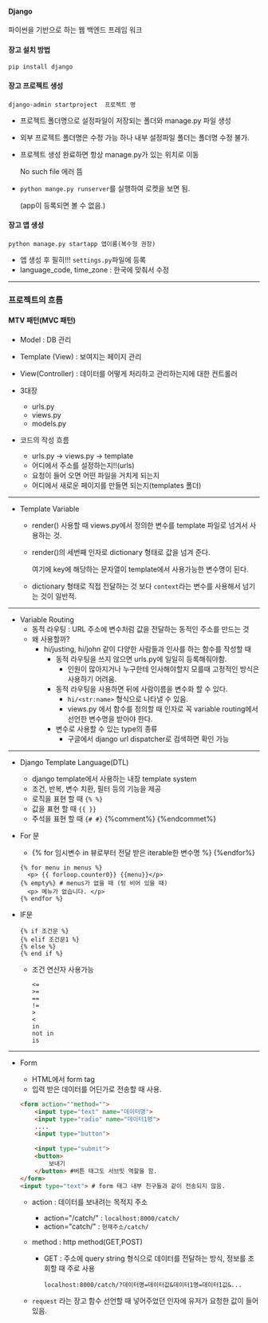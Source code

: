 #### Django

파이썬을 기반으로 하는 웹 백엔드 프레임 워크



#### 장고 설치 방법

`pip install django`



#### 장고 프로젝트 생성

`django-admin startproject  프로젝트 명`

* 프로젝트 폴더명으로 설정파일이 저장되는 폴더와  manage.py 파일 생성

* 외부 프로젝트 폴더명은 수정 가능 하나 내부 설정파일 폴더는 폴더명 수정 불가. 

* 프로젝트 생성 완료하면 항상 manage.py가 있는 위치로 이동

  No such file 에러 뜸

* `python mange.py runserver`를 실행하여 로켓을 보면 됨.

  (app이 등록되면 볼 수 없음.)



#### 장고 앱 생성

`python manage.py startapp 앱이름(복수형 권장)`

* 앱 생성 후 필히!!! `settings.py`파일에 등록
* language_code, time_zone : 한국에 맞춰서 수정



--------------------------

### 프로젝트의 흐름

#### MTV 패턴(MVC 패턴)

* Model : DB 관리
* Template (View) : 보여지는 페이지 관리
* View(Controller) : 데이터를 어떻게 처리하고 관리하는지에 대한 컨트롤러



* 3대장
  * urls.py
  * views.py
  * models.py



* 코드의 작성 흐름
  * urls.py -> views.py -> template
  * 어디에서 주소를 설정하는지!!(urls)
  * 요청이 들어 오면 어떤 파일을 거치게 되는지
  * 어디에서 새로운 페이지를 만들면 되는지(templates 폴더)



------------

* Template Variable

  * render() 사용할 때 views.py에서 정의한 변수를 template 파일로 넘겨서 사용하는 것. 

  * render()의 세번째 인자로 dictionary 형태로 값을 넘겨 준다. 

    여기에 key에 해당하는 문자열이 template에서 사용가능한 변수명이 된다.

  * dictionary 형태로 직접 전달하는 것 보다 `context`라는 변수를 사용해서 넘기는 것이 일반적. 



----------------------

* Variable Routing
  * 동적 라우팅 : URL 주소에 변수처럼 값을 전달하는 동적인 주소를 만드는 것
  * 왜 사용할까?
    * hi/justing, hi/john 같이 다양한 사람들과 인사를 하는 함수를 작성할 때
      * 동적 라우팅을 쓰지 않으면 urls.py에 일일히 등록해줘야함.
        * 인원이 많아지거나 누구한테 인사해야할지 모를때 고정적인 방식은 사용하기 어려움.
      * 동적 라우팅을 사용하면 뒤에 사람이름을 변수화 할 수 있다. 
        * `hi/<str:name>` 형식으로 나타낼 수 있음.
        * views.py 에서 함수를 정의할 때 인자로 꼭 variable routing에서 선언한 변수명을 받아야 한다. 
      * 변수로 사용할 수 있는 type의 종류
        * 구글에서  django url dispatcher로 검색하면 확인 가능

----------------

* Django Template Language(DTL)
  * django template에서 사용하는 내장 template system
  * 조건, 반복, 변수 치환, 필터 등의 기능을 제공
  * 로직을 표현 할 때 `{% %}`
  * 값을 표현 할 때 `{{ }}`
  * 주석을 표현 할 때 `{# #}` {%comment%} {%endcommet%}



* For 문

  * {% for  임시변수 in 뷰로부터 전달 받은 iterable한 변수명 %} {%endfor%}

  ```select
  {% for menu in menus %}
  	<p> {{ forloop.counter0}} {{menu}}</p>
  {% empty%} # menus가 없을 때 (텅 비어 있을 때)
  	<p> 메뉴가 없습니다. </p>
  {% endfor %}
  ```

* IF문

  ```select
  {% if 조건문 %}
  {% elif 조건문1 %}
  {% else %}
  {% end if %}
  ```

  * 조건 연산자 사용가능

    ```select
    <=
    >=
    ==
    !=
    >
    <
    in
    not in
    is
    ```

-------

* Form

  * HTML에서 form tag
  * 입력 받은 데이터를 어딘가로 전송할 때 사용.

  ```html
  <form action=""method="">
      <input type="text" name="데이터명">
      <input type="radio" name="데이터1명">
      ....
      <input type="button">
      
      <input type="submit">
      <button>
          보내기
      </button> #버튼 태그도 서브밋 역할을 함. 
  </form>
  <input type="text"> # form 태그 내부 친구들과 같이 전송되지 않음. 
  ```
  * action : 데이터를 보내려는 목적지 주소

    * action="/catch/" : `localhost:8000/catch/`
    * action="catch/" : `현재주소/catch/`

  * method : http method(GET,POST)

    * GET : 주소에 query string 형식으로 데이터를 전달하는 방식, 정보를 조회할 때 주로 사용

      `localhost:8000/catch/?데이터명=데이터값&데이터1명=데이터1값&...`

  * `request` 라는 장고 함수 선언할 때 넣어주었던 인자에 유저가 요청한  값이 들어 있음. 





















